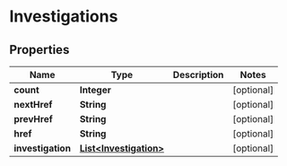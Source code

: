 
# Investigations

## Properties
Name | Type | Description | Notes
------------ | ------------- | ------------- | -------------
**count** | **Integer** |  |  [optional]
**nextHref** | **String** |  |  [optional]
**prevHref** | **String** |  |  [optional]
**href** | **String** |  |  [optional]
**investigation** | [**List&lt;Investigation&gt;**](Investigation.md) |  |  [optional]



